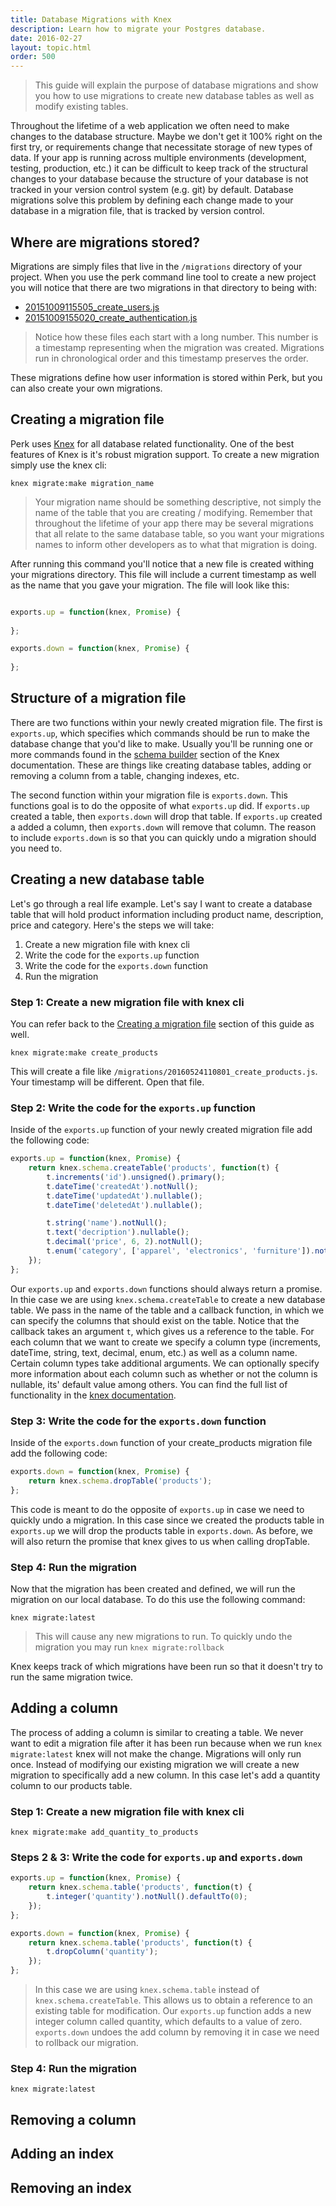 ```yaml
---
title: Database Migrations with Knex
description: Learn how to migrate your Postgres database.
date: 2016-02-27
layout: topic.html
order: 500
---
```


> This guide will explain the purpose of database migrations and show you how to use migrations to create new database tables as well as modify existing tables.

Throughout the lifetime of a web application we often need to make changes to the database structure. Maybe we don't get it 100% right on the first try, or requirements change that necessitate storage of new types of data. If your app is running across multiple environments (development, testing, production, etc.) it can be difficult to keep track of the structural changes to your database because the structure of your database is not tracked in your version control system (e.g. git) by default. Database migrations solve this problem by defining each change made to your database in a migration file, that is tracked by version control.

## Where are migrations stored?

Migrations are simply files that live in the `/migrations` directory of your project. When you use the perk command line tool to create a new project you will notice that there are two migrations in that directory to being with:

* [20151009115505_create_users.js](https://github.com/alarner/perk/blob/master/migrations/20151009115505_create_users.js)
* [20151009155020_create_authentication.js](https://github.com/alarner/perk/blob/master/migrations/20151009155020_create_authentication.js)

> Notice how these files each start with a long number. This number is a timestamp representing when the migration was created. Migrations run in chronological order and this timestamp preserves the order.

These migrations define how user information is stored within Perk, but you can also create your own migrations.

## Creating a migration file

Perk uses [Knex](http://knexjs.org/) for all database related functionality. One of the best features of Knex is it's robust migration support. To create a new migration simply use the knex cli:

```
knex migrate:make migration_name
```

> Your migration name should be something descriptive, not simply the name of the table that you are creating / modifying. Remember that throughout the lifetime of your app there may be several migrations that all relate to the same database table, so you want your migrations names to inform other developers as to what that migration is doing.

After running this command you'll notice that a new file is created withing your migrations directory. This file will include a current timestamp as well as the name that you gave your migration. The file will look like this:

```js

exports.up = function(knex, Promise) {
  
};

exports.down = function(knex, Promise) {
  
};
```

## Structure of a migration file

There are two functions within your newly created migration file. The first is `exports.up`, which specifies which commands should be run to make the database change that you'd like to make. Usually you'll be running one or more commands found in the [schema builder](http://knexjs.org/#Schema) section of the Knex documentation. These are things like creating database tables, adding or removing a column from a table, changing indexes, etc.

The second function within your migration file is `exports.down`. This functions goal is to do the opposite of what `exports.up` did. If `exports.up` created a table, then `exports.down` will drop that table. If `exports.up` created a added a column, then `exports.down` will remove that column. The reason to include `exports.down` is so that you can quickly undo a migration should you need to.

## Creating a new database table

Let's go through a real life example. Let's say I want to create a database table that will hold product information including product name, description, price and category. Here's the steps we will take:

1. Create a new migration file with knex cli
1. Write the code for the `exports.up` function
1. Write the code for the `exports.down` function
1. Run the migration

### Step 1: Create a new migration file with knex cli

You can refer back to the [Creating a migration file](#creating-a-migration-file) section of this guide as well.

```
knex migrate:make create_products
```

This will create a file like `/migrations/20160524110801_create_products.js`. Your timestamp will be different. Open that file.

### Step 2: Write the code for the `exports.up` function

Inside of the `exports.up` function of your newly created migration file add the following code:

```js
exports.up = function(knex, Promise) {
	return knex.schema.createTable('products', function(t) {
		t.increments('id').unsigned().primary();
		t.dateTime('createdAt').notNull();
		t.dateTime('updatedAt').nullable();
		t.dateTime('deletedAt').nullable();

		t.string('name').notNull();
		t.text('decription').nullable();
		t.decimal('price', 6, 2).notNull();
		t.enum('category', ['apparel', 'electronics', 'furniture']).notNull();
	});
};
```

Our `exports.up` and `exports.down` functions should always return a promise. In thie case we are using `knex.schema.createTable` to create a new database table. We pass in the name of the table and a callback function, in which we can specify the columns that should exist on the table. Notice that the callback takes an argument `t`, which gives us a reference to the table. For each column that we want to create we specify a column type (increments, dateTime, string, text, decimal, enum, etc.) as well as a column name. Certain column types take additional arguments. We can optionally specify more information about each column such as whether or not the column is nullable, its' default value among others. You can find the full list of functionality in the [knex documentation](http://knexjs.org/#Schema).

### Step 3: Write the code for the `exports.down` function

Inside of the `exports.down` function of your create_products migration file add the following code:

```js
exports.down = function(knex, Promise) {
	return knex.schema.dropTable('products');
};
```

This code is meant to do the opposite of `exports.up` in case we need to quickly undo a migration. In this case since we created the products table in `exports.up` we will drop the products table in `exports.down`. As before, we will also return the promise that knex gives to us when calling dropTable.

### Step 4: Run the migration

Now that the migration has been created and defined, we will run the migration on our local database. To do this use the following command:

```
knex migrate:latest
```

> This will cause any new migrations to run. To quickly undo the migration you may run `knex migrate:rollback`

Knex keeps track of which migrations have been run so that it doesn't try to run the same migration twice.

## Adding a column

The process of adding a column is similar to creating a table. We never want to edit a migration file after it has been run because when we run `knex migrate:latest` knex will not make the change. Migrations will only run once. Instead of modifying our existing migration we will create a new migration to specifically add a new column. In this case let's add a quantity column to our products table.

### Step 1: Create a new migration file with knex cli

```
knex migrate:make add_quantity_to_products
```

### Steps 2 & 3: Write the code for `exports.up` and `exports.down`

```js
exports.up = function(knex, Promise) {
	return knex.schema.table('products', function(t) {
		t.integer('quantity').notNull().defaultTo(0);
	});
};

exports.down = function(knex, Promise) {
	return knex.schema.table('products', function(t) {
		t.dropColumn('quantity');
	});
};
```

> In this case we are using `knex.schema.table` instead of `knex.schema.createTable`. This allows us to obtain a reference to an existing table for modification. Our `exports.up` function adds a new integer column called quantity, which defaults to a value of zero. `exports.down` undoes the add column by removing it in case we need to rollback our migration.

### Step 4: Run the migration

```
knex migrate:latest
```

## Removing a column

## Adding an index

## Removing an index